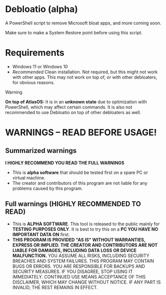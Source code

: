 # Debloatio (alpha)
A PowerShell script to remove Microsoft bloat apps, and more coming soon.

Make sure to make a System Restore point before using this script.

# Requirements
* Windows 11 or Windows 10
* *Recommended* Clean installation. Not required, but this might not work with other apps. This may not work on top of, or with other debloaters, for obvious reasons.

> [!WARNING]
> **On top of AtlasOS:**
> It is in an **unknown state** due to optimization with PowerShell, which may affect certain commands. It is also not recommended to use Debloatio on top of other debloaters as well. 

# WARNINGS – READ BEFORE USAGE!
## Summarized warnings
**I HIGHLY RECOMMEND YOU READ THE FULL WARNINGS**
* This is **alpha software** that should be tested first on a spare PC or virtual machine.
* The creator and contributors of this program are not liable for any problems caused by this program.

## Full warnings (HIGHLY RECOMMENDED TO READ)
* This is **ALPHA SOFTWARE**. This tool is released to the public mainly for **TESTING PURPOSES ONLY**. It is best to try this on a **PC YOU HAVE NO IMPORTANT DATA ON** first.
* **THIS PROGRAM IS PROVIDED "AS IS" WITHOUT WARRANTIES, EXPRESS OR IMPLIED. THE CREATOR AND CONTRIBUTORS ARE NOT LIABLE FOR DAMAGES, INCLUDING DATA LOSS OR DEVICE MALFUNCTION.** YOU ASSUME ALL RISKS, INCLUDING SECURITY BREACHES AND SYSTEM FAILURES. THIS PROGRAM MAY CONTAIN BUGS OR ERRORS. YOU ARE RESPONSIBLE FOR BACKUPS AND SECURITY MEASURES. IF YOU DISAGREE, STOP USING IT IMMEDIATELY. CONTINUED USE MEANS ACCEPTANCE OF THIS DISCLAIMER, WHICH MAY CHANGE WITHOUT NOTICE. IF ANY PART IS INVALID, THE REST REMAINS IN EFFECT.
